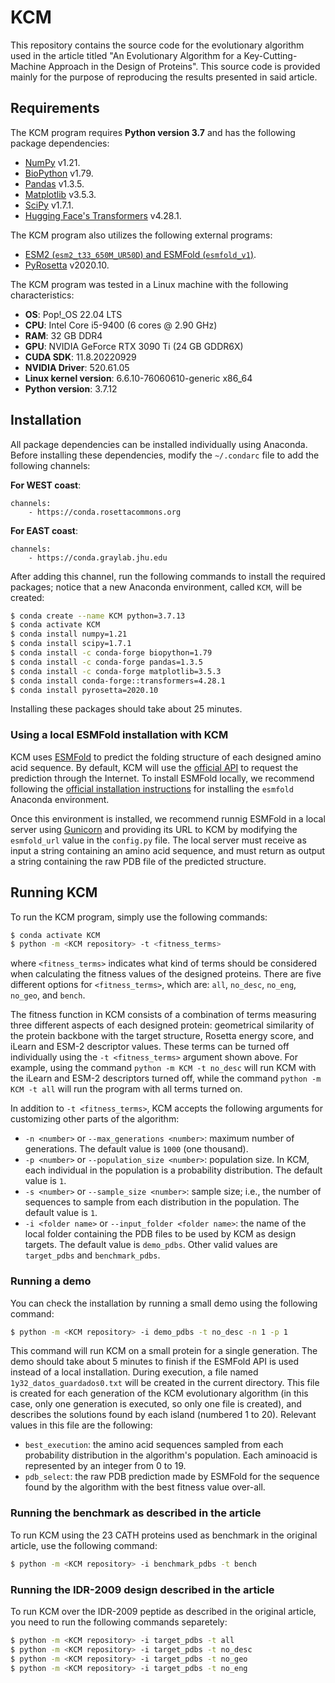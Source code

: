 # KCM

This repository contains the source code for the evolutionary algorithm used in the article titled "An Evolutionary Algorithm for a Key-Cutting-Machine Approach in the Design of Proteins". This source code is provided mainly for the purpose of reproducing the results presented in said article.

## Requirements

The KCM program requires **Python version 3.7** and has the following package dependencies:

- [NumPy](https://numpy.org/install/) v1.21.
- [BioPython](https://biopython.org/wiki/Packages) v1.79.
- [Pandas](https://pypi.org/project/pandas/) v1.3.5.
- [Matplotlib](https://matplotlib.org/stable/users/getting_started/index.html#installation-quick-start) v3.5.3.
- [SciPy](https://scipy.org/install/#pip-install) v1.7.1.
- [Hugging Face's Transformers](https://github.com/huggingface/transformers?tab=readme-ov-file#with-conda) v4.28.1.

The KCM program also utilizes the following external programs:

- [ESM2 (`esm2_t33_650M_UR50D`) and ESMFold (`esmfold_v1`)](https://github.com/facebookresearch/esm?tab=readme-ov-file#repostart).
- [PyRosetta](https://www.pyrosetta.org/downloads#h.c0px19b8kvuw) v2020.10.

The KCM program was tested in a Linux machine with the following characteristics:

- **OS**: Pop!_OS 22.04 LTS
- **CPU**: Intel Core i5-9400 (6 cores @ 2.90 GHz)
- **RAM**: 32 GB DDR4
- **GPU**: NVIDIA GeForce RTX 3090 Ti (24 GB GDDR6X)
- **CUDA SDK**: 11.8.20220929
- **NVIDIA Driver**: 520.61.05
- **Linux kernel version**: 6.6.10-76060610-generic x86_64
- **Python version**: 3.7.12

## Installation

All package dependencies can be installed individually using Anaconda. Before installing these dependencies, modify the `~/.condarc` file to add the following channels:

**For WEST coast**:
```
channels: 
    - https://conda.rosettacommons.org
```

**For EAST coast**:
```
channels:
    - https://conda.graylab.jhu.edu
```

After adding this channel, run the following commands to install the required packages; notice that a new Anaconda environment, called `KCM`, will be created:

```bash
$ conda create --name KCM python=3.7.13
$ conda activate KCM
$ conda install numpy=1.21
$ conda install scipy=1.7.1
$ conda install -c conda-forge biopython=1.79
$ conda install -c conda-forge pandas=1.3.5
$ conda install -c conda-forge matplotlib=3.5.3
$ conda install conda-forge::transformers=4.28.1
$ conda install pyrosetta=2020.10
```

Installing these packages should take about 25 minutes.

### Using a local ESMFold installation with KCM

KCM uses [ESMFold](https://esmatlas.com/resources?action=fold) to predict the folding structure of each designed amino acid sequence. By default, KCM will use the [official API](https://esmatlas.com/about#api) to request the prediction through the Internet. To install ESMFold locally, we recommend following the [official installation instructions](https://github.com/facebookresearch/esm?tab=readme-ov-file#getting-started-with-this-repo-) for installing the `esmfold` Anaconda environment. 

Once this environment is installed, we recommend runnig ESMFold in a local server using [Gunicorn](https://gunicorn.org/) and providing its URL to KCM by modifying the `esmfold_url` value in the `config.py` file. The local server must receive as input a string containing an amino acid sequence, and must return as output a string containing the raw PDB file of the predicted structure.

## Running KCM

To run the KCM program, simply use the following commands:

```bash
$ conda activate KCM
$ python -m <KCM repository> -t <fitness_terms>
```

where `<fitness_terms>` indicates what kind of terms should be considered when calculating the fitness values of the designed proteins. There are five different options for `<fitness_terms>`, which are: `all`, `no_desc`, `no_eng`, `no_geo`, and `bench`.

The fitness function in KCM consists of a combination of terms measuring three different aspects of each designed protein: geometrical similarity of the protein backbone with the target structure, Rosetta energy score, and iLearn and ESM-2 descriptor values. These terms can be turned off individually using the `-t <fitness_terms>` argument shown above. For example, using the command `python -m KCM -t no_desc` will run KCM with the iLearn and ESM-2 descriptors turned off, while the command `python -m KCM -t all` will run the program with all terms turned on.

In addition to `-t <fitness_terms>`, KCM accepts the following arguments for customizing other parts of the algorithm: 

- `-n <number>` or `--max_generations <number>`: maximum number of generations. The default value is `1000` (one thousand).
- `-p <number>` or `--population_size <number>`: population size. In KCM, each individual in the population is a probability distribution. The default value is `1`.
- `-s <number>` or `--sample_size <number>`: sample size; i.e., the number of sequences to sample from each distribution in the population. The default value is `1`.
- `-i <folder name>` or `--input_folder <folder name>`: the name of the local folder containing the PDB files to be used by KCM as design targets. The default value is `demo_pdbs`. Other valid values are `target_pdbs` and `benchmark_pdbs`.

### Running a demo

You can check the installation by running a small demo using the following command:

```bash
$ python -m <KCM repository> -i demo_pdbs -t no_desc -n 1 -p 1
```

This command will run KCM on a small protein for a single generation. The demo should take about 5 minutes to finish if the ESMFold API is used instead of a local installation. During execution, a file named `1y32_datos_guardados0.txt` will be created in the current directory. This file is created for each generation of the KCM evolutionary algorithm (in this case, only one generation is executed, so only one file is created), and describes the solutions found by each island (numbered 1 to 20). Relevant values in this file are the following:

- `best_execution`: the amino acid sequences sampled from each probability distribution in the algorithm's population. Each aminoacid is represented by an integer from 0 to 19.
- `pdb_select`: the raw PDB prediction made by ESMFold for the sequence found by the algorithm with the best fitness value over-all. 

### Running the benchmark as described in the article

To run KCM using the 23 CATH proteins used as benchmark in the original article, use the following command:

```bash
$ python -m <KCM repository> -i benchmark_pdbs -t bench
```

### Running the IDR-2009 design described in the article

To run KCM over the IDR-2009 peptide as described in the original article, you need to run the following commands separetely:

```bash
$ python -m <KCM repository> -i target_pdbs -t all
$ python -m <KCM repository> -i target_pdbs -t no_desc
$ python -m <KCM repository> -i target_pdbs -t no_geo
$ python -m <KCM repository> -i target_pdbs -t no_eng
```
